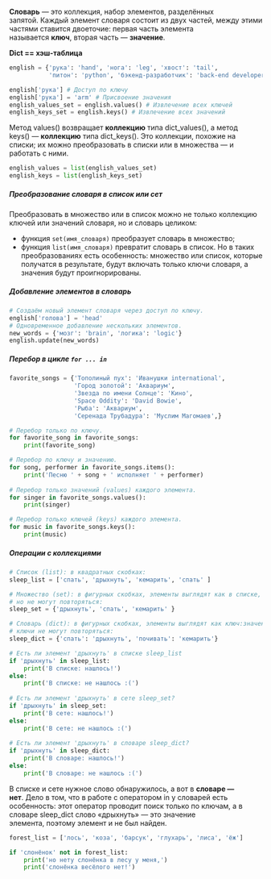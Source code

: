 **Словарь** — это коллекция, набор элементов, разделённых запятой. Каждый элемент словаря состоит из двух частей, между этими частями ставится двоеточие: первая часть элемента называется **ключ**, вторая часть — **значение**.

**Dict == хэш-таблица**

```python
english = {'рука': 'hand', 'нога': 'leg', 'хвост': 'tail',
		   'питон': 'python', 'бэкенд-разработчик': 'back-end developer'}

english['рука'] # Доступ по ключу
english['рука'] = 'arm' # Присвоение значения
english_values_set = english.values() # Извлечение всех ключей
english_keys_set = english.keys() # Извлечение всех значений
```
Метод values() возвращает **коллекцию** типа dict_values(), а метод keys() — **коллекцию** типа dict_keys(). Это коллекции, похожие на списки; их можно преобразовать в списки или в множества — и работать с ними.
```python
english_values = list(english_values_set)
english_keys = list(english_keys_set)
```
##### Преобразование словаря в список или сет
Преобразовать в множество или в список можно не только коллекцию ключей или значений словаря, но и словарь целиком:
- функция `set(имя_словаря)` преобразует словарь в множество;
- функция `list(имя_словаря)` превратит словарь в список. Но в таких преобразованиях есть особенность: множество или список, которые получатся в результате, будут включать только ключи словаря, а значения будут проигнорированы.
##### Добавление элементов в словарь
```python
# Создаём новый элемент словаря через доступ по ключу.
english['голова'] = 'head'
# Одновременное добавление нескольких элементов.
new_words = {'мозг': 'brain', 'логика': 'logic'} 
english.update(new_words)
```
##### Перебор в цикле `for ... in`
```python
favorite_songs = {'Тополиный пух': 'Иванушки international',
				  'Город золотой': 'Аквариум',
				  'Звезда по имени Солнце': 'Кино',
				  'Space Oddity': 'David Bowie',
				  'Рыба': 'Аквариум',
				  'Серенада Трубадура': 'Муслим Магомаев',} 

# Перебор только по ключу. 
for favorite_song in favorite_songs:     
	print(favorite_song) 

# Перебор по ключу и значению.
for song, performer in favorite_songs.items():
	print('Песню ' + song + ' исполняет ' + performer)
	
# Перебор только значений (values) каждого элемента.
for singer in favorite_songs.values():
	print(singer)

# Перебор только ключей (keys) каждого элемента.
for music in favorite_songs.keys():
	print(music)
```
##### Операции с коллекциями
```python
# Список (list): в квадратных скобках:
sleep_list = ['спать', 'дрыхнуть', 'кемарить', 'спать' ]

# Множество (set): в фигурных скобках, элементы выглядят как в списке,
# но не могут повторяться:
sleep_set = {'дрыхнуть', 'спать', 'кемарить' }

# Словарь (dict): в фигурных скобках, элементы выглядят как ключ:значение;
# ключи не могут повторяться:
sleep_dict = {'спать': 'дрыхнуть', 'почивать': 'кемарить'}

# Есть ли элемент 'дрыхнуть' в списке sleep_list
if 'дрыхнуть' in sleep_list:     
	print('В списке: нашлось!')
else:
	print('В списке: не нашлось :(')
	
# Есть ли элемент 'дрыхнуть' в сете sleep_set?
if 'дрыхнуть' in sleep_set:
	print('В сете: нашлось!')
else:
	print('В сете: не нашлось :(')
	
# Есть ли элемент 'дрыхнуть' в словаре sleep_dict?
if 'дрыхнуть' in sleep_dict:
	print('В словаре: нашлось!')
else:
	print('В словаре: не нашлось :(')
```

В списке и сете нужное слово обнаружилось, а вот в **словаре — нет**. Дело в том, что в работе с оператором in у словарей есть особенность: этот оператор проводит поиск только по ключам, а в словаре sleep_dict слово «дрыхнуть» — это значение элемента, поэтому элемент и не был найден.
```python
forest_list = ['лось', 'коза', 'барсук', 'глухарь', 'лиса', 'ёж']

if 'слонёнок' not in forest_list:
	print('но нету слонёнка в лесу у меня,')
	print('слонёнка весёлого нет!')
```